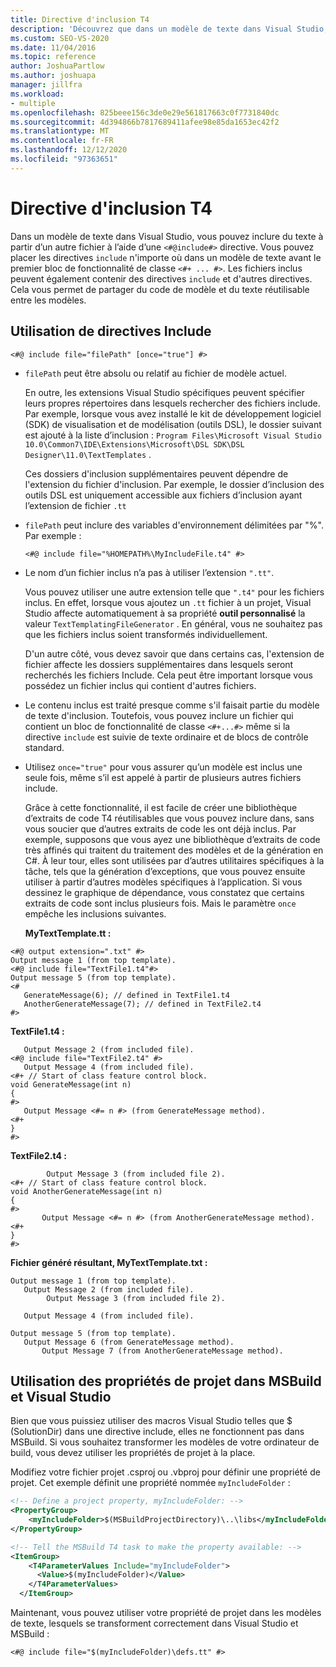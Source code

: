 ```yaml
---
title: Directive d'inclusion T4
description: 'Découvrez que dans un modèle de texte dans Visual Studio, vous pouvez inclure du texte à partir d’un autre fichier à l’aide d’une directive < # @include # >.'
ms.custom: SEO-VS-2020
ms.date: 11/04/2016
ms.topic: reference
author: JoshuaPartlow
ms.author: joshuapa
manager: jillfra
ms.workload:
- multiple
ms.openlocfilehash: 825beee156c3de0e29e561817663c0f7731840dc
ms.sourcegitcommit: 4d394866b7817689411afee98e85da1653ec42f2
ms.translationtype: MT
ms.contentlocale: fr-FR
ms.lasthandoff: 12/12/2020
ms.locfileid: "97363651"
---
```

# <a name="t4-include-directive"></a>Directive d'inclusion T4

Dans un modèle de texte dans Visual Studio, vous pouvez inclure du texte à partir d’un autre fichier à l’aide d’une `<#@include#>` directive. Vous pouvez placer les directives `include` n'importe où dans un modèle de texte avant le premier bloc de fonctionnalité de classe `<#+ ... #>`. Les fichiers inclus peuvent également contenir des directives `include` et d'autres directives. Cela vous permet de partager du code de modèle et du texte réutilisable entre les modèles.

## <a name="using-include-directives"></a>Utilisation de directives Include

```
<#@ include file="filePath" [once="true"] #>
```

- `filePath` peut être absolu ou relatif au fichier de modèle actuel.

   En outre, les extensions Visual Studio spécifiques peuvent spécifier leurs propres répertoires dans lesquels rechercher des fichiers include. Par exemple, lorsque vous avez installé le kit de développement logiciel (SDK) de visualisation et de modélisation (outils DSL), le dossier suivant est ajouté à la liste d’inclusion : `Program Files\Microsoft Visual Studio 10.0\Common7\IDE\Extensions\Microsoft\DSL SDK\DSL Designer\11.0\TextTemplates` .

   Ces dossiers d'inclusion supplémentaires peuvent dépendre de l'extension du fichier d'inclusion. Par exemple, le dossier d’inclusion des outils DSL est uniquement accessible aux fichiers d’inclusion ayant l’extension de fichier `.tt`

- `filePath` peut inclure des variables d'environnement délimitées par "%". Par exemple :

  ```
  <#@ include file="%HOMEPATH%\MyIncludeFile.t4" #>
  ```

- Le nom d’un fichier inclus n’a pas à utiliser l’extension `".tt"`.

   Vous pouvez utiliser une autre extension telle que `".t4"` pour les fichiers inclus. En effet, lorsque vous ajoutez un `.tt` fichier à un projet, Visual Studio affecte automatiquement à sa propriété **outil personnalisé** la valeur `TextTemplatingFileGenerator` . En général, vous ne souhaitez pas que les fichiers inclus soient transformés individuellement.

   D'un autre côté, vous devez savoir que dans certains cas, l'extension de fichier affecte les dossiers supplémentaires dans lesquels seront recherchés les fichiers Include. Cela peut être important lorsque vous possédez un fichier inclus qui contient d'autres fichiers.

- Le contenu inclus est traité presque comme s'il faisait partie du modèle de texte d'inclusion. Toutefois, vous pouvez inclure un fichier qui contient un bloc de fonctionnalité de classe `<#+...#>` même si la directive `include` est suivie de texte ordinaire et de blocs de contrôle standard.

- Utilisez `once="true"` pour vous assurer qu’un modèle est inclus une seule fois, même s’il est appelé à partir de plusieurs autres fichiers include.

   Grâce à cette fonctionnalité, il est facile de créer une bibliothèque d’extraits de code T4 réutilisables que vous pouvez inclure dans, sans vous soucier que d’autres extraits de code les ont déjà inclus.  Par exemple, supposons que vous ayez une bibliothèque d’extraits de code très affinés qui traitent du traitement des modèles et de la génération en C#.  À leur tour, elles sont utilisées par d’autres utilitaires spécifiques à la tâche, tels que la génération d’exceptions, que vous pouvez ensuite utiliser à partir d’autres modèles spécifiques à l’application. Si vous dessinez le graphique de dépendance, vous constatez que certains extraits de code sont inclus plusieurs fois. Mais le paramètre `once` empêche les inclusions suivantes.

  **MyTextTemplate.tt :**

```
<#@ output extension=".txt" #>
Output message 1 (from top template).
<#@ include file="TextFile1.t4"#>
Output message 5 (from top template).
<#
   GenerateMessage(6); // defined in TextFile1.t4
   AnotherGenerateMessage(7); // defined in TextFile2.t4
#>
```

 **TextFile1.t4 :**

```
   Output Message 2 (from included file).
<#@ include file="TextFile2.t4" #>
   Output Message 4 (from included file).
<#+ // Start of class feature control block.
void GenerateMessage(int n)
{
#>
   Output Message <#= n #> (from GenerateMessage method).
<#+
}
#>
```

 **TextFile2.t4 :**

```
        Output Message 3 (from included file 2).
<#+ // Start of class feature control block.
void AnotherGenerateMessage(int n)
{
#>
       Output Message <#= n #> (from AnotherGenerateMessage method).
<#+
}
#>
```

 **Fichier généré résultant, MyTextTemplate.txt :**

```
Output message 1 (from top template).
   Output Message 2 (from included file).
        Output Message 3 (from included file 2).

   Output Message 4 (from included file).

Output message 5 (from top template).
   Output Message 6 (from GenerateMessage method).
       Output Message 7 (from AnotherGenerateMessage method).
```

## <a name="using-project-properties-in-msbuild-and-visual-studio"></a><a name="msbuild"></a> Utilisation des propriétés de projet dans MSBuild et Visual Studio
 Bien que vous puissiez utiliser des macros Visual Studio telles que $ (SolutionDir) dans une directive include, elles ne fonctionnent pas dans MSBuild. Si vous souhaitez transformer les modèles de votre ordinateur de build, vous devez utiliser les propriétés de projet à la place.

 Modifiez votre fichier projet .csproj ou .vbproj pour définir une propriété de projet. Cet exemple définit une propriété nommée `myIncludeFolder` :

```xml
<!-- Define a project property, myIncludeFolder: -->
<PropertyGroup>
    <myIncludeFolder>$(MSBuildProjectDirectory)\..\libs</myIncludeFolder>
</PropertyGroup>

<!-- Tell the MSBuild T4 task to make the property available: -->
<ItemGroup>
    <T4ParameterValues Include="myIncludeFolder">
      <Value>$(myIncludeFolder)</Value>
    </T4ParameterValues>
  </ItemGroup>
```

 Maintenant, vous pouvez utiliser votre propriété de projet dans les modèles de texte, lesquels se transforment correctement dans Visual Studio et MSBuild :

```
<#@ include file="$(myIncludeFolder)\defs.tt" #>
```
